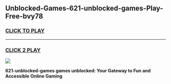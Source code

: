 
## Unblocked-Games-621-unblocked-games-Play-Free-bvy78
<h3>
<a href="https://premium76.site?title=621-unblocked-games&ref=22A">CLICK TO PLAY</a></h3>
<hr>

<h3>
<a href="https://premium76.site?title=621-unblocked-games&ref=22A">CLICK 2 PLAY</a>
  
</h3>

<a href="https://premium76.site?title=621-unblocked-games&ref=22A"><img src="https://clearcache.store/games.png"></a>


**621-unblocked-games games unblocked: Your Gateway to Fun and Accessible Online Gaming**
